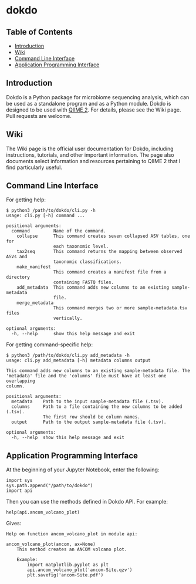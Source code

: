 # dokdo

## Table of Contents

* [Introduction](#Introduction)
* [Wiki](#Wiki)
* [Command Line Interface](#Command-Line-Interface)
* [Application Programming Interface](#Application-Programming-Interface)


## Introduction <a name="Introduction"></a>

Dokdo is a Python package for microbiome sequencing analysis, which can be used as a standalone program and as a Python module. Dokdo is designed to be used with [QIIME 2](https://qiime2.org/). For details, please see the Wiki page. Pull requests are welcome.

## Wiki <a name="Wiki"></a>

The Wiki page is the official user documentation for Dokdo, including instructions, tutorials, and other important information. The page also documents select information and resources pertaining to QIIME 2 that I find particularly useful.

## Command Line Interface <a name="Command-Line-Interface"></a>

For getting help:

```
$ python3 /path/to/dokdo/cli.py -h
usage: cli.py [-h] command ...

positional arguments:
  command         Name of the command.
    collapse      This command creates seven collapsed ASV tables, one for
                  each taxonomic level.
    tax2seq       This command returns the mapping between observed ASVs and
                  taxonomic classifications.
    make_manifest
                  This command creates a manifest file from a directory
                  containing FASTQ files.
    add_metadata  This command adds new columns to an existing sample-metadata
                  file.
    merge_metadata
                  This command merges two or more sample-metadata.tsv files
                  vertically.

optional arguments:
  -h, --help      show this help message and exit
```

For getting command-specific help:

```
$ python3 /path/to/dokdo/cli.py add_metadata -h
usage: cli.py add_metadata [-h] metadata columns output

This command adds new columns to an existing sample-metadata file. The
'metadata' file and the 'columns' file must have at least one overlapping
column.

positional arguments:
  metadata    Path to the input sample-metadata file (.tsv).
  columns     Path to a file containing the new columns to be added (.tsv).
              The first row should be column names.
  output      Path to the output sample-metadata file (.tsv).

optional arguments:
  -h, --help  show this help message and exit
```

## Application Programming Interface <a name="Application-Programming-Interface"></a>

At the beginning of your Jupyter Notebook, enter the following:

```
import sys
sys.path.append("/path/to/dokdo")
import api
```

Then you can use the methods defined in Dokdo API. For example:

```
help(api.ancom_volcano_plot)
```

Gives:

```
Help on function ancom_volcano_plot in module api:

ancom_volcano_plot(ancom, ax=None)
    This method creates an ANCOM volcano plot.
    
    Example:
        import matplotlib.pyplot as plt
        api.ancom_volcano_plot('ancom-Site.qzv')
        plt.savefig('ancom-Site.pdf')
```